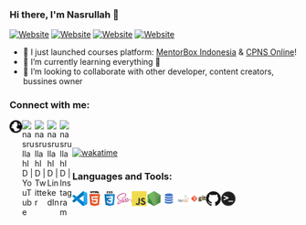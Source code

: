 ### Hi there, I'm Nasrullah 👋 

[![Website](https://img.shields.io/website?label=nasrullah.id&style=for-the-badge&url=https%3A%2F%2Fnasrullah.id)](https://nasrullah.id)
[![Website](https://img.shields.io/website?label=cpnsonline.id&style=for-the-badge&url=https%3A%2F%2Fcpnsonline.id)](https://cpnsonline.id)
[![Website](https://img.shields.io/website?label=mentorbox.id&style=for-the-badge&url=https%3A%2F%2Fmentorbox.id)](https://mentorbox.id)
[![Website](https://img.shields.io/website?label=adhigama.education&style=for-the-badge&url=https%3A%2F%2Fadhigama.education)](https://adhigama.education)


- 🔭 I just launched courses platform: [MentorBox Indonesia][mbid] & [CPNS Online][coid]!
- 🌱 I’m currently learning everything 🤣
- 👯 I’m looking to collaborate with other developer, content creators, bussines owner

### Connect with me:

[<img align="left" alt="nasrullah.id" width="22px" src="https://raw.githubusercontent.com/iconic/open-iconic/master/svg/globe.svg" />][website]
[<img align="left" alt="nasrullahID | YouTube" width="22px" src="https://cdn.jsdelivr.net/npm/simple-icons@v3/icons/youtube.svg" />][youtube]
[<img align="left" alt="nasrullahID | Twitter" width="22px" src="https://cdn.jsdelivr.net/npm/simple-icons@v3/icons/twitter.svg" />][twitter]
[<img align="left" alt="nasrullahID | LinkedIn" width="22px" src="https://cdn.jsdelivr.net/npm/simple-icons@v3/icons/linkedin.svg" />][linkedin]
[<img align="left" alt="nasrullahID | Instagram" width="22px" src="https://cdn.jsdelivr.net/npm/simple-icons@v3/icons/instagram.svg" />][instagram]

<br />
<br />


[![wakatime](https://wakatime.com/badge/user/89ffd50f-0da8-4904-9e04-eee13b6380fc.svg)](https://wakatime.com/@89ffd50f-0da8-4904-9e04-eee13b6380fc)

### Languages and Tools:

[<img align="left" alt="Visual Studio Code" width="26px" src="https://raw.githubusercontent.com/github/explore/80688e429a7d4ef2fca1e82350fe8e3517d3494d/topics/visual-studio-code/visual-studio-code.png" />][vscode]
[<img align="left" alt="HTML5" width="26px" src="https://raw.githubusercontent.com/github/explore/80688e429a7d4ef2fca1e82350fe8e3517d3494d/topics/html/html.png" />][html]
[<img align="left" alt="CSS3" width="26px" src="https://raw.githubusercontent.com/github/explore/80688e429a7d4ef2fca1e82350fe8e3517d3494d/topics/css/css.png" />][css]
[<img align="left" alt="Sass" width="26px" src="https://raw.githubusercontent.com/github/explore/80688e429a7d4ef2fca1e82350fe8e3517d3494d/topics/sass/sass.png" />][sass]
[<img align="left" alt="JavaScript" width="26px" src="https://raw.githubusercontent.com/github/explore/80688e429a7d4ef2fca1e82350fe8e3517d3494d/topics/javascript/javascript.png" />][js]
[<img align="left" alt="Node.js" width="26px" src="https://raw.githubusercontent.com/github/explore/80688e429a7d4ef2fca1e82350fe8e3517d3494d/topics/nodejs/nodejs.png" />][nodejs]
[<img align="left" alt="SQL" width="26px" src="https://raw.githubusercontent.com/github/explore/80688e429a7d4ef2fca1e82350fe8e3517d3494d/topics/sql/sql.png" />][sql]
[<img align="left" alt="MySQL" width="26px" src="https://raw.githubusercontent.com/github/explore/80688e429a7d4ef2fca1e82350fe8e3517d3494d/topics/mysql/mysql.png" />][mysql]
[<img align="left" alt="Git" width="26px" src="https://raw.githubusercontent.com/github/explore/80688e429a7d4ef2fca1e82350fe8e3517d3494d/topics/git/git.png" />][git]
[<img align="left" alt="GitHub" width="26px" src="https://raw.githubusercontent.com/github/explore/78df643247d429f6cc873026c0622819ad797942/topics/github/github.png" />][github]
[<img align="left" alt="Terminal" width="26px" src="https://raw.githubusercontent.com/github/explore/80688e429a7d4ef2fca1e82350fe8e3517d3494d/topics/terminal/terminal.png" />][termius]


[website]: https://nasrullah.id
[coid]:https://cpnsonline.id
[mbid]: https://mentorbox.id
[vscode]: https://code.visualstudio.com
[html]: https://www.w3schools.com/html
[css]:https://www.w3schools.com/css
[sass]: https://sass-lang.com
[js]: https://www.w3schools.com/js
[sql]: https://www.w3schools.com/sql
[git]: https://git-scm.com
[mysql]: https://www.mysql.com
[nodejs]: https://nodejs.org
[termius]: https://termius.com
[github]: https://github.com/nasrullahid
[twitter]: https://twitter.com/nasrullahID
[youtube]: https://youtube.com/nasrullahID
[instagram]: https://instagram.com/halo.nasrullah
[linkedin]: https://linkedin.com/in/nazcules
